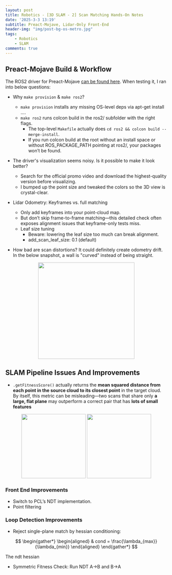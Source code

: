 ```yaml
---
layout: post
title: Robotics - [3D SLAM - 2] Scan Matching Hands-On Notes
date: '2025-3-3 13:19'
subtitle: Preact-Mojave, Lidar-Only Front-End
header-img: "img/post-bg-os-metro.jpg"
tags:
    - Robotics
    - SLAM
comments: true
---
```


## Preact-Mojave Build & Workflow

The ROS2 driver for Preact-Mojave [can be found here](https://github.com/preact-tech/tofcore_ros). When testing it, I ran into below questions:

- Why `make provision` & `make ros2`?
    - `make provision` installs any missing OS-level deps via apt-get install ….
    - `make ros2` runs colcon build in the ros2/ subfolder with the right flags.
        - The top-level `Makefile` actually does `cd ros2 && colcon build --merge-install`.
        - If you run colcon build at the root without an install space or without ROS_PACKAGE_PATH pointing at ros2/, your packages won’t be found.

- The driver's visualization seems noisy. Is it possible to make it look better?
    - Search for the official promo video and download the highest-quality version before visualizing.
    - I bumped up the point size and tweaked the colors so the 3D view is crystal-clear.

- Lidar Odometry: Keyframes vs. full matching
    - Only add keyframes into your point-cloud map.
    - But don’t skip frame-to-frame matching—this detailed check often exposes alignment issues that keyframe-only tests miss.
    - Leaf size tuning
        - Beware: lowering the leaf size too much can break alignment.
        - add_scan_leaf_size: 0.1 (default)

- How bad are scan distortions? It could definitely create odometry drift. In the below snapshot, a wall is "curved" instead of being straight.

<div style="text-align: center;">
<p align="center">
    <figure>
        <img src="https://i.postimg.cc/xd3m5xLr/2025-05-20-15-48-41.png" height="300" alt=""/>
    </figure>
</p>
</div>

## SLAM Pipeline Issues And Improvements

- `.getFitnessScore()` actually returns the **mean squared distance from each point in the source cloud to its closest point** in the target cloud. By itself, this metric can be misleading—two scans that share only **a large, flat plane** may outperform a correct pair that has **lots of small features** 


<div style="text-align: center;">
<p align="center">
    <figure>
        <img src="https://i.postimg.cc/Yj92ZtdG/2025-05-24-17-56-53.png" height="200" alt=""/>
        <img src="https://i.postimg.cc/nzHhBJSM/2025-05-24-15-13-24.png" height="200" alt=""/>
    </figure>
</p>
</div>

### Front End Improvements

- Switch to PCL’s NDT implementation.
- Point filtering


### Loop Detection Improvements

- Reject single-plane match by hessian conditioning:

$$
\begin{gather*}
\begin{aligned}
& cond = \frac{\lambda_{max}}{\lambda_{min}}
\end{aligned}
\end{gather*}
$$

The ndt hessian

- Symmetric Fitness Check: Run NDT A->B and B->A